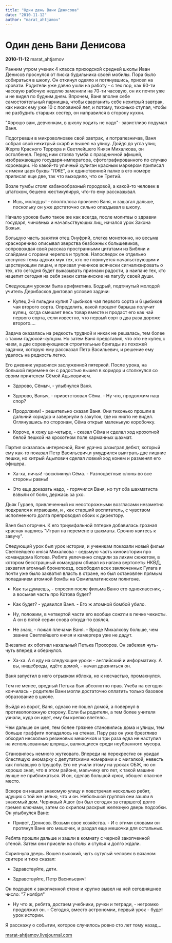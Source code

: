 ```yaml
---
title: "Один день Вани Денисова"
date: "2010-11-12"
author: "marat_ahtjamov"
---
```


# Один день Вани Денисова

**2010-11-12** marat_ahtjamov

Ранним утром ученик 4 класса приходской средней школы Иван Денисов проснулся от писка будильника своей мобилы. Пора было собираться в школу. Он откинул одеяло и потянувшись, присел на кровати. Родители уже давно ушли на работу - с тех пор, как 60-ти часовую рабочую неделю заменили на 70-ти часовую, он их почти уже и не видел по будним дням. Впрочем, Ваня вполне себе самостоятельный парнишка, чтобы сварганить себе нехитрый завтрак, как никак ему уже 10 с половиной лет, и потому, тихонько ступая, чтобы не разбудить старших сестер, он направился в сторону кухни.

"Хорошо вам, девчонкам, в школу ходить не надо"- завистливо подумал Ваня.

Подогревши в микроволновке свой завтрак, и потрапезничав, Ваня собрал свой нехитрый скарб и вышел на улицу. Дойдя до угла улиц Жертв Красного Террора и Светлейшего Князя Михалкова, он остолбенел. Перед ним стояла тумба с праздничной афишей, изображающую государя-императора, сфотографированного по случаю коронации. Но какой-то уличный хулиган красным маркером приписал к имени царя буквы "ЛЖЕ", а к единственной палке в его номере приписал еще две, так что выходило, что он Третий.

Возле тумбы стоял кабанообразный городовой, а какой-то человек в штатском, бешено жестикулируя, что-то ему рассказывал.

- Ишь, молодцы! - вполголоса произнес Ваня, и зашагал дальше, поскольку он уже достаточно сильно опаздывал в школу.

Начало уроков было такое же как всегда, после молитвы о здравии государя, чиновных и начальствующих лиц, начался урок Закона Божья.

Большую часть занятия отец Онуфрий, слегка монотонно, но весьма красноречиво описывал зверства безбожных большевиков, сопровождая свой рассказ пространными цитатами из Библии и слайдами с горами черепов и трупов. Напоследок он отдельно коснулся темы адских мук тех, кто не повинуется начальствующим и царствующим лицам, и призвал учеников всячески сигнализировать о тех, кто сегодня будет выказывать признаки радости, а наипаче тех, кто нацепит сегодня на себя знаки сатанинские на пагубу своей души.

Следующим уроком была арифметика. Бодрый, подтянутый молодой учитель Дерибасков диктовал условия задачи:

- Купец 2-й гильдии купил 7 цыбиков чая первого сорта и 6 цыбиков чая второго сорта. Определить, какой процент барыша получит купец, когда смешает весь товар вместе и продаст его как чай первого сорта, если известно, что первый сорт в два раза дороже второго....

Задача оказалась на редкость трудной и никак не решалась, тем более с таким гадюкой-купцом. Но затем Ваня представил, что это не купец с чаем, а две соревнующиеся строительные бригады из похожей задачки, которую ему рассказал Петр Васильевич, и решение ему удалось на редкость легко.

Его дневник украсился заслуженной пятеркой. После урока, на большой перемене он с радостью вышел в коридор и столкнулся со своим приятелем Сёмой Ацыповичем.

- Здорово, Сёмыч, - улыбнулся Ваня.

- Здорово, Ваныч, - приветствовал Сёма. - Ну что, продолжим наш спор?

- Продолжим! - решительно сказал Ваня. Они тихонько прошли в дальний коридор и завернули в закуток, где их никто не видел. Оглянувшись по сторонам, Сёма открыл маленькую коробочку.

- Короче, я хожу це-четыре, - сказал Сёма и сделал ход крохотной белой пешкой на крохотном поле карманных шахмат.

Партия оказалась интересной, Ваня удачно разыграл дебют, который ему как-то показал Петр Васильевич,и умудрился выиграть две лишние пешки, но хитрый Ацыпович сделал ловкий ход конем и разменял его офицера.

- Ха-ха, ничья! -воскликнул Сёма. - Разноцветные слоны во все стороны равны!

- Это еще доказать надо, - горячился Ваня, но тут оба шахматиста взвыли от боли, держась за ухо.

Дьяк Гураев, привлеченный их неосторожными возгласами незаметно подкрался к играющим, и , как старший воспитатель, с чувством исполненного долга препроводил обоих к директору.

Ваня был огорчен. К его триумфальной пятерке добавилась грозная красная надпись "Играл на перемене в шахматы. Срочно явитесь к завучу".

Следующий урок был урок истории, и ученикам показали новый фильм Светлейшего князя Михалкова - седьмую часть киноистории про командарма Котова. Ребята увлеченно следили за лихим сюжетом, в котором бесстрашный командарм сбивал из нагана вертолеты НКВД, захватил атомный бронепоезд, освободил всех заключенных Гулага и почти уже было захватил власть в стране, но был остановлен прямым попаданием атомной бомбы на Семипалатинском полигоне.

- Как ты думаешь, - спросил после фильма Ваню его одноклассник, - а восьмая часть про Котова будет?

- Как будет? - удивился Ваня. - Его ж атомной бомбой убило.

- Ну, положим, в четвертой части его вообще сожгли в печке чекисты. А он в пятой серии снова откуда-то взялся.

- Не знаю, - пожал плечами Ваня. - Вроде Михалкову больше, чем звание Светлейшего князя и камергера уже не дадут.

Внезапно их обогнал нахальный Петька Прохоров. Он забежал чуть-чуть вперед и обернулся.

- Ха-ха. А я иду на следующие уроки - английский и информатику. А вы, нищеброды, идёте домой, - начал дразниться он.

Ваня запустил в него огрызком яблока, но к несчастью, промахнулся.

Тем не менее, вредный Петька был абсолютно прав. Учеба на сегодня кончилась - родители Вани могли достаточно оплатить только базовое образование в школе.

Выйдя из ворот, Ваня, однако не пошел домой, а повернул в противоположную сторону. Если бы родители, а тем более учителя узнали, куда он идет, ему бы крепко влетело...

Чем дальше он шел, тем более грязнее становились дома и улицы, тем больше граффити попадалось на стенах. Пару раз он уже брезгливо обходил несколько резиновых мешочков и три раза едва не наступил на использованные шприцы, валяющиеся среди неубранного мусора.

Становилось немного жутковато. Впереди на перекрестке он увидал блестящую иномарку с депутатскими номерами и с мигалкой, невесть как попавшую в трущобу. Его не учили этому на уроках ОБЖ, но он хорошо знал, что в этом районе, мальчику его лет, к такой машине лучше не приближаться. И он, сделав большой крюк, обошел опасное место.

Вскоре он нашел знакомую улицу и повстречал несколько ребят, идущих с той же целью, что и он. Небольшой группой они зашли в знакомый дом. Чернявый Ашот (он был сегодня за старшего) долго гремел ключами, затем со скрипом раскрыл железную дверь подсобки. Он улыбнулся Ване:

- Привет, Денисов. Возьми свое хозяйства. - И с этими словами он протянул Ване его мешочек, и раздал еще мешочки для остальных.

Ребята прошли дальше и зашли в комнату с черной закопченной стеной. Затем они присели на столы и стулья и долго ждали.

Скрипнула дверь. Вошел высокий, чуть сутулый человек в вязаном свитере и тихо сказал:

- Здравствуйте, дети.

- Здравствуйте, Петр Васильевич!

Он подошел к закопченной стене и крупно вывел на ней сегодняшнее число: "7 ноября"

- Ну что ж, ребята, достаем учебники, ручки и тетради, - негромко продолжил он. - Сегодня, вместо астрономии, первый урок - будет урок истории.

Я расскажу о событии, которое случилось ровно сто лет тому назад...

[marat-ahtjamov.livejournal.com](http://marat-ahtjamov.livejournal.com/365838.html)